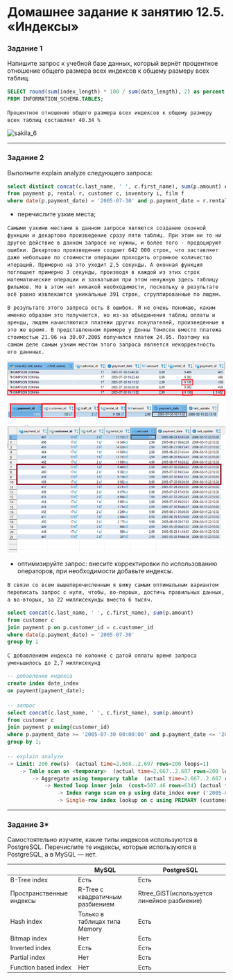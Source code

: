 # Домашнее задание к занятию 12.5. «Индексы»

### Задание 1

Напишите запрос к учебной базе данных, который вернёт процентное отношение общего размера всех индексов к общему размеру всех таблиц.

```sql
SELECT round(sum(index_length) * 100 / sum(data_length), 2) as percent
FROM INFORMATION_SCHEMA.TABLES;
```
```Процентное отношение общего размера всех индексов к общему размеру всех таблиц составляет 40.34 %```

![sakila_6](https://github.com/benli6/ben_sqld-5_reldb/blob/main/screenshots/sakila_6.png)

---

### Задание 2

Выполните explain analyze следующего запроса:
```sql
select distinct concat(c.last_name, ' ', c.first_name), sum(p.amount) over (partition by c.customer_id, f.title)
from payment p, rental r, customer c, inventory i, film f
where date(p.payment_date) = '2005-07-30' and p.payment_date = r.rental_date and r.customer_id = c.customer_id and i.inventory_id = r.inventory_id
```
- перечислите узкие места;

`Самыми узкими местами в данном запросе являются создание оконной функции и декартово произведение сразу пяти таблиц. При этом ни то ни другое действие в данном запросе не нужны, и более того - продоцируют ошибки. Декартово произведение создает 642 000 строк, что заставляет даже небольшие по стоимости операции проходить огромное количество итераций. Примерно на это уходит 2,5 секунды. А оконная функция поглощает примерно 3 секунды, производя в каждой из этих строк математические операции и захватывая при этом ненужную здесь таблицу фильмов. Но в этом нет никакой необходимости, поскольку в результате всё равно извлекаются уникальные 391 строк, сгруппированные по людям.`

`В результате этого запроса есть 8 ошибок. Я не очень понимаю, каким именно образом это получается, но из-за объединения таблиц оплаты и аренды, людям начисляютися платежи других покупателей, произведенные в это же время. В представленном примере у Донны Томпсон вместо платежа стоимостью 21.96 на 30.07.2005 получился платеж 24.95. Поэтому на самом деле самым узким местом этого запроса является некорректность его даннных.`

![error_1](https://github.com/benli6/ben_sqld-5_reldb/blob/main/screenshots/sakila_error_1.png)

![error_2](https://github.com/benli6/ben_sqld-5_reldb/blob/main/screenshots/sakila_error_2.png)

- оптимизируйте запрос: внесите корректировки по использованию операторов, при необходимости добавьте индексы.

`В связи со всем вышеперечисленным я вижу самым оптимальным вариантом переписать запрос с нуля, чтобы, во-первых, достичь правильных данных, а во-вторых, за 22 миллисекунды вместо 6 тысяч.`

```sql
select concat(c.last_name, ' ', c.first_name), sum(p.amount)
from customer c 
join payment p on p.customer_id = c.customer_id 
where date(p.payment_date) = '2005-07-30'
group by 1
```

`С добавлением индекса по колонке с датой оплаты время запроса уменьшилось до 2,7 миллисекунд`

```sql
-- добавление индекса
create index date_index
on payment(payment_date);

-- запрос
select concat(c.last_name, ' ', c.first_name), sum(p.amount)
from customer c
join payment p using(customer_id)
where p.payment_date >= '2005-07-30 00:00:00' and p.payment_date <= '2005-07-30 23:59:59'
group by 1;

-- explain analyze
-> Limit: 200 row(s)  (actual time=2.668..2.697 rows=200 loops=1)
    -> Table scan on <temporary>  (actual time=2.667..2.687 rows=200 loops=1)
        -> Aggregate using temporary table  (actual time=2.667..2.667 rows=391 loops=1)
            -> Nested loop inner join  (cost=507.46 rows=634) (actual time=0.029..2.013 rows=634 loops=1)
                -> Index range scan on p using date_index over ('2005-07-30 00:00:00' <= payment_date <= '2005-07-30 23:59:59'), with index condition: ((p.payment_date >= TIMESTAMP'2005-07-30 00:00:00') and (p.payment_date <= TIMESTAMP'2005-07-30 23:59:59'))  (cost=285.56 rows=634) (actual time=0.022..1.139 rows=634 loops=1)
                -> Single-row index lookup on c using PRIMARY (customer_id=p.customer_id)  (cost=0.25 rows=1) (actual time=0.001..0.001 rows=1 loops=634)
```

---

### Задание 3*

Самостоятельно изучите, какие типы индексов используются в PostgreSQL. Перечислите те индексы, которые используются в PostgreSQL, а в MySQL — нет.

|                          | MySQL                            | PostgreSQL                                   |
|--------------------------|----------------------------------|----------------------------------------------|
| B-Tree index             | Есть                             | Есть                                         |
| Пространственные индексы | R-Tree с квадратичным разбиением | Rtree_GiST(используется линейное разбиение)  |
| Hash index               | Только в таблицах типа Memory    | Есть                                         |
| Bitmap index             | Нет                              | Есть                                         |
| Inverted index           | Есть                             | Есть                                         |
| Partial index            | Нет                              | Есть                                         |
| Function based index     | Нет                              | Есть                                         |
